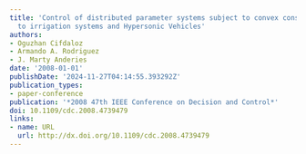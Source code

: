 ```yaml
---
title: 'Control of distributed parameter systems subject to convex constraints: Applications
  to irrigation systems and Hypersonic Vehicles'
authors:
- Oguzhan Cifdaloz
- Armando A. Rodriguez
- J. Marty Anderies
date: '2008-01-01'
publishDate: '2024-11-27T04:14:55.393292Z'
publication_types:
- paper-conference
publication: '*2008 47th IEEE Conference on Decision and Control*'
doi: 10.1109/cdc.2008.4739479
links:
- name: URL
  url: http://dx.doi.org/10.1109/cdc.2008.4739479
---
```

